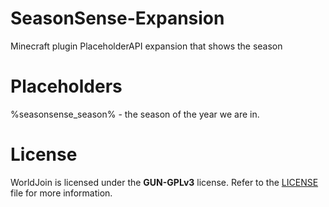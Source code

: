 # SeasonSense-Expansion
Minecraft plugin PlaceholderAPI expansion that shows the season

# Placeholders
%seasonsense_season% - the season of the year we are in.

# License
WorldJoin is licensed under the **GUN-GPLv3** license. Refer to the [LICENSE](https://github.com/aBo0oDyy/LocalTime-Expansion/blob/master/LICENSE) file for more information.
